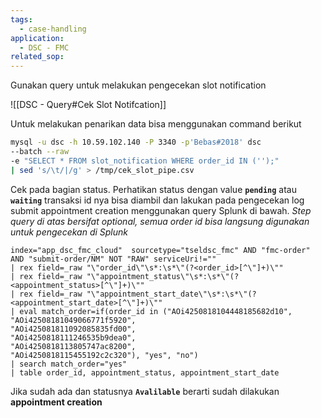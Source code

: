 ```yaml
---
tags:
  - case-handling
application:
  - DSC - FMC
related_sop:
---
```

Gunakan query untuk melakukan pengecekan slot notification

![[DSC - Query#Cek Slot Notifcation]]

Untuk melakukan penarikan data bisa menggunakan command berikut 

```sh
mysql -u dsc -h 10.59.102.140 -P 3340 -p'Bebas#2018' dsc 
--batch --raw 
-e "SELECT * FROM slot_notification WHERE order_id IN ('');" 
| sed 's/\t/|/g' > /tmp/cek_slot_pipe.csv
```

Cek pada bagian status. Perhatikan status dengan value **`pending`** atau **`waiting`** transaksi id nya bisa diambil dan lakukan pada pengecekan log submit appointment creation menggunakan query Splunk di bawah. *Step query di atas bersifat optional, semua order id bisa langsung digunakan untuk pengecekan di Splunk*

```Splunk
index="app_dsc_fmc_cloud"  sourcetype="tseldsc_fmc" AND "fmc-order" AND "submit-order/NM" NOT "RAW" serviceUri!=""
| rex field=_raw "\"order_id\"\s*:\s*\"(?<order_id>[^\"]+)\""
| rex field=_raw "\"appointment_status\"\s*:\s*\"(?<appointment_status>[^\"]+)\""
| rex field=_raw "\"appointment_start_date\"\s*:\s*\"(?<appointment_start_date>[^\"]+)\""
| eval match_order=if(order_id in ("AOi4250818104448185682d10",
"AOi42508181049066771f5920",
"AOi425081811092085835fd00",
"AOi4250818111246535b9dea0",
"AOi4250818113805747ac8200",
"AOi4250818115455192c2c320"), "yes", "no")
| search match_order="yes"
| table order_id, appointment_status, appointment_start_date
```

Jika sudah ada dan statusnya **`Avalilable`** berarti sudah dilakukan **appointment creation** 